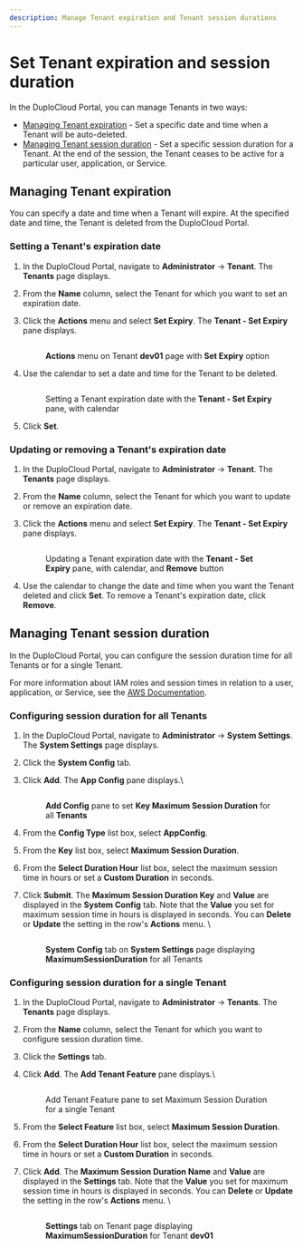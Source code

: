```yaml
---
description: Manage Tenant expiration and Tenant session durations
---
```


# Set Tenant expiration and session duration

In the DuploCloud Portal, you can manage Tenants in two ways:

* [Managing Tenant expiration](set-tenant-expiration-and-session-duration.md#managing-tenant-expiration) - Set a specific date and time when a Tenant will be auto-deleted.&#x20;
* [Managing Tenant session duration](set-tenant-expiration-and-session-duration.md#managing-tenant-session-duration) - Set a specific session duration for a Tenant. At the end of the session, the Tenant ceases to be active for a particular user, application, or Service.

## Managing Tenant expiration

You can specify a date and time when a Tenant will expire. At the specified date and time, the Tenant is deleted from the DuploCloud Portal.

### Setting a Tenant's expiration date&#x20;

1. In the DuploCloud Portal, navigate to **Administrator** -> **Tenant**. The **Tenants** page displays.
2. From the **Name** column, select the Tenant for which you want to set an expiration date.
3.  Click the **Actions** menu and select **Set Expiry**. The **Tenant - Set Expiry** pane displays.

    <figure><img src="../../../.gitbook/assets/ex1.png" alt=""><figcaption><p><strong>Actions</strong> menu on Tenant <strong>dev01</strong> page with <strong>Set Expiry</strong> option</p></figcaption></figure>
4.  Use the calendar to set a date and time for the Tenant to be deleted.

    <figure><img src="../../../.gitbook/assets/ex2.png" alt=""><figcaption><p>Setting a Tenant expiration date with the <strong>Tenant - Set Expiry</strong> pane, with calendar</p></figcaption></figure>
5. Click **Set**.

### Updating or removing a Tenant's expiration date&#x20;

1. In the DuploCloud Portal, navigate to **Administrator** -> **Tenant**. The **Tenants** page displays.
2. From the **Name** column, select the Tenant for which you want to update or remove an expiration date.
3.  Click the **Actions** menu and select **Set Expiry**. The **Tenant - Set Expiry** pane displays.

    <figure><img src="../../../.gitbook/assets/ex3.png" alt=""><figcaption><p>Updating a Tenant expiration date with the <strong>Tenant - Set Expiry</strong> pane, with calendar, and <strong>Remove</strong> button</p></figcaption></figure>
4. Use the calendar to change the date and time when you want the Tenant deleted and click **Set**. To remove a Tenant's expiration date, click **Remove**.&#x20;

## Managing Tenant session duration &#x20;

In the DuploCloud Portal, you can configure the session duration time for all Tenants or for a single Tenant.

For more information about IAM roles and session times in relation to a user, application, or Service, see the [AWS Documentation](https://docs.aws.amazon.com/IAM/latest/UserGuide/id\_roles\_use.html).

### Configuring session duration for all Tenants

1. In the DuploCloud Portal, navigate to **Administrator** -> **System Settings**. The **System Settings** page displays.
2. Click the **System Config** tab.
3.  Click **Add**. The **App Config** pane displays.\


    <figure><img src="../../../.gitbook/assets/Dy1.png" alt=""><figcaption><p><strong>Add Config</strong> pane to set <strong>Key Maximum Session Duration</strong> for all <strong>Tenants</strong><br></p></figcaption></figure>
4. From the **Config Type** list box, select **AppConfig**.
5. From the **Key** list box, select **Maximum Session Duration**.
6. From the **Select Duration Hour** list box, select the maximum session time in hours or set a **Custom Duration** in seconds.
7.  Click **Submit**. The **Maximum Session Duration Key** and **Value** are displayed in the **System Config** tab. Note that the **Value** you set for maximum session time in hours is displayed in seconds. You can **Delete** or **Update** the setting in the row's **Actions** menu. \


    <figure><img src="../../../.gitbook/assets/Dy2 (1).png" alt=""><figcaption><p><strong>System Config</strong> tab on <strong>System Settings</strong> page displaying <strong>MaximumSessionDuration</strong> for all Tenants</p></figcaption></figure>

### Configuring session duration for a single Tenant

1. In the DuploCloud Portal, navigate to **Administrator** -> **Tenants**. The **Tenants** page displays.
2. From the **Name** column, select the Tenant for which you want to configure session duration time.
3. Click the **Settings** tab.
4.  Click **Add**. The **Add Tenant Feature** pane displays.\


    <figure><img src="../../../.gitbook/assets/Dy3 (1).png" alt=""><figcaption><p>Add Tenant Feature pane to set Maximum Session Duration for a single Tenant<br></p></figcaption></figure>
5. From the **Select Feature** list box, select **Maximum Session Duration**.
6. From the **Select Duration Hour** list box, select the maximum session time in hours or set a **Custom Duration** in seconds.
7.  Click **Add**. The **Maximum Session Duration Name** and **Value** are displayed in the **Settings** tab. Note that the **Value** you set for maximum session time in hours is displayed in seconds. You can **Delete** or **Update** the setting in the row's **Actions** menu. \


    <figure><img src="../../../.gitbook/assets/Dy4 (1).png" alt=""><figcaption><p><strong>Settings</strong> tab on Tenant page displaying <strong>MaximumSessionDuration</strong> for Tenant <strong>dev01</strong> </p></figcaption></figure>
